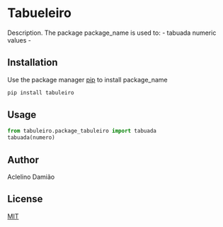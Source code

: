 # Tabueleiro

Description. 
The package package_name is used to:
	- tabuada numeric values
	-

## Installation

Use the package manager [pip](https://pip.pypa.io/en/stable/) to install package_name

```bash
pip install tabuleiro
```

## Usage

```python
from tabuleiro.package_tabuleiro import tabuada
tabuada(numero)
```

## Author
Aclelino Damião

## License
[MIT](https://choosealicense.com/licenses/mit/)